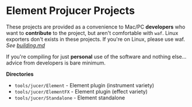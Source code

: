 # Element Projucer Projects
These projects are provided as a convenience to Mac/PC __developers__ who want to __contribute__ to the project, but aren't comfortable with `waf`. Linux exporters don't exists in these projects.  If you're on Linux, please use waf. _See [building.md](building.md)_

If you're compiling for just __personal__ use of the software and nothing else... advice from developers is bare minimum.

__Directories__
* `tools/jucer/Element` - Element plugin (instrument variety)
* `tools/jucer/ElementFX` - Element plugin (effect variety)
* `tools/jucer/Standalone` - Element standalone
